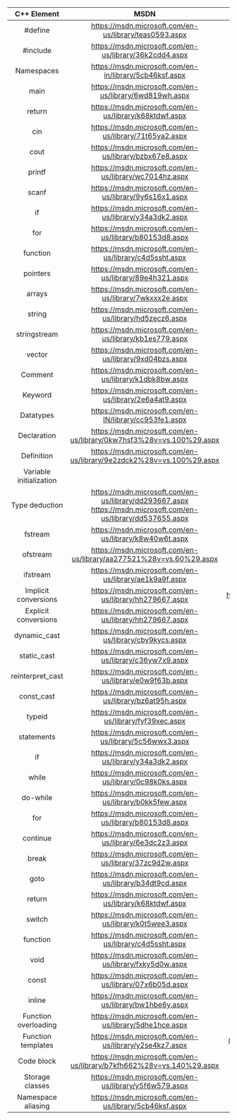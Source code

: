 |C++ Element|MSDN|CPP reference|
|:---:|:---:|:---:|
|\#define|<https://msdn.microsoft.com/en-us/library/teas0593.aspx>|<http://en.cppreference.com/w/cpp/preprocessor/replace>|
|\#include|<https://msdn.microsoft.com/en-us/library/36k2cdd4.aspx>|<http://en.cppreference.com/w/cpp/preprocessor/include>|
|Namespaces|<https://msdn.microsoft.com/en-in/library/5cb46ksf.aspx>|<http://en.cppreference.com/w/cpp/language/namespace>|
|main|<https://msdn.microsoft.com/en-us/library/6wd819wh.aspx>|<http://en.cppreference.com/w/cpp/language/main_function>|
|return|<https://msdn.microsoft.com/en-us/library/k68ktdwf.aspx>|<http://en.cppreference.com/w/cpp/language/return>|
|cin|<https://msdn.microsoft.com/en-us/library/71t65ya2.aspx>|<http://en.cppreference.com/w/cpp/io/cin>|
|cout|<https://msdn.microsoft.com/en-us/library/bzbx67e8.aspx>|<http://en.cppreference.com/w/cpp/io/cout>|
|printf|<https://msdn.microsoft.com/en-us/library/wc7014hz.aspx>|<http://en.cppreference.com/w/cpp/io/c/fprintf>|
|scanf|<https://msdn.microsoft.com/en-us/library/9y6s16x1.aspx>|<http://en.cppreference.com/w/cpp/io/c/fscanf>|
|if|<https://msdn.microsoft.com/en-us/library/y34a3dk2.aspx>|<http://en.cppreference.com/w/cpp/language/if>|
|for|<https://msdn.microsoft.com/en-us/library/b80153d8.aspx>|<http://en.cppreference.com/w/cpp/language/for>|
|function|<https://msdn.microsoft.com/en-us/library/c4d5ssht.aspx>|<http://en.cppreference.com/w/cpp/language/functions>|
|pointers|<https://msdn.microsoft.com/en-us/library/89e4h321.aspx>|<http://en.cppreference.com/w/cpp/language/pointer>|
|arrays|<https://msdn.microsoft.com/en-us/library/7wkxxx2e.aspx>|<http://en.cppreference.com/w/cpp/language/array>|
|string|<https://msdn.microsoft.com/en-us/library/hd5zecz6.aspx>|<http://en.cppreference.com/w/cpp/string/basic_string>|
|stringstream|<https://msdn.microsoft.com/en-us/library/kb1es779.aspx>|<http://en.cppreference.com/w/cpp/io/basic_stringstream>|
|vector|<https://msdn.microsoft.com/en-us/library/9xd04bzs.aspx>|<http://en.cppreference.com/w/cpp/container/vector>|
|Comment|<https://msdn.microsoft.com/en-us/library/k1dbk8bw.aspx>|<http://en.cppreference.com/w/cpp/comment>|
|Keyword|<https://msdn.microsoft.com/en-us/library/2e6a4at9.aspx>|<http://en.cppreference.com/w/cpp/keyword>|
|Datatypes|<https://msdn.microsoft.com/en-IN/library/cc953fe1.aspx>|<http://en.cppreference.com/w/cpp/language/types>|
|Declaration|<https://msdn.microsoft.com/en-us/library/0kw7hsf3%28v=vs.100%29.aspx>|<http://en.cppreference.com/w/cpp/language/declarations>|
|Definition|<https://msdn.microsoft.com/en-us/library/9e2zdck2%28v=vs.100%29.aspx>|<http://en.cppreference.com/w/cpp/language/definition>|
|Variable initialization||<http://en.cppreference.com/w/cpp/language/initialization>|
|Type deduction|<https://msdn.microsoft.com/en-us/library/dd293667.aspx><br><https://msdn.microsoft.com/en-us/library/dd537655.aspx>|<http://en.cppreference.com/w/cpp/language/auto><br><http://en.cppreference.com/w/cpp/language/decltype>|
|fstream|<https://msdn.microsoft.com/en-us/library/k8w40w6t.aspx>|<http://en.cppreference.com/w/cpp/io/basic_fstream>|
|ofstream|<https://msdn.microsoft.com/en-us/library/aa277521%28v=vs.60%29.aspx>|<http://en.cppreference.com/w/cpp/io/basic_ofstream>|
|ifstream|<https://msdn.microsoft.com/en-us/library/ae1k9a9f.aspx>|<http://en.cppreference.com/w/cpp/io/basic_ifstream>|
|Implicit conversions|<https://msdn.microsoft.com/en-us/library/hh279667.aspx>|<http://en.cppreference.com/w/cpp/language/implicit_conversion>|
|Explicit conversions|<https://msdn.microsoft.com/en-us/library/hh279667.aspx>|<http://en.cppreference.com/w/cpp/language/explicit_cast>|
|dynamic_cast|<https://msdn.microsoft.com/en-us/library/cby9kycs.aspx>|<http://en.cppreference.com/w/cpp/language/dynamic_cast>|
|static_cast|<https://msdn.microsoft.com/en-us/library/c36yw7x9.aspx>|<http://en.cppreference.com/w/cpp/language/static_cast>|
|reinterpret_cast|<https://msdn.microsoft.com/en-us/library/e0w9f63b.aspx>|<http://en.cppreference.com/w/cpp/language/reinterpret_cast>|
|const_cast|<https://msdn.microsoft.com/en-us/library/bz6at95h.aspx>|<http://en.cppreference.com/w/cpp/language/const_cast>|
|typeid|<https://msdn.microsoft.com/en-us/library/fyf39xec.aspx>|<http://en.cppreference.com/w/cpp/language/typeid>|
|statements|<https://msdn.microsoft.com/en-us/library/5c56wwx3.aspx>|<http://en.cppreference.com/w/cpp/language/statements>|
|if|<https://msdn.microsoft.com/en-us/library/y34a3dk2.aspx>|<http://en.cppreference.com/w/cpp/language/if>|
|while|<https://msdn.microsoft.com/en-us/library/0c98k0ks.aspx>|<http://en.cppreference.com/w/cpp/language/while>|
|do-while|<https://msdn.microsoft.com/en-us/library/b0kk5few.aspx>|<http://en.cppreference.com/w/cpp/language/do>|
|for|<https://msdn.microsoft.com/en-us/library/b80153d8.aspx>|<http://en.cppreference.com/w/cpp/language/for>|
|continue|<https://msdn.microsoft.com/en-us/library/6e3dc2z3.aspx>|<http://en.cppreference.com/w/cpp/language/continue>|
|break|<https://msdn.microsoft.com/en-us/library/37zc9d2w.aspx>|<http://en.cppreference.com/w/cpp/language/break>|
|goto|<https://msdn.microsoft.com/en-us/library/b34dt9cd.aspx>|<http://en.cppreference.com/w/cpp/language/goto>|
|return|<https://msdn.microsoft.com/en-us/library/k68ktdwf.aspx>|<http://en.cppreference.com/w/cpp/language/return>|
|switch|<https://msdn.microsoft.com/en-us/library/k0t5wee3.aspx>|<http://en.cppreference.com/w/cpp/language/switch>|
|function|<https://msdn.microsoft.com/en-us/library/c4d5ssht.aspx>|<http://en.cppreference.com/w/cpp/language/functions>|
|void|<https://msdn.microsoft.com/en-us/library/fxky5d0w.aspx>|<http://en.cppreference.com/w/cpp/language/function>|
|const|<https://msdn.microsoft.com/en-us/library/07x6b05d.aspx>|<http://en.cppreference.com/w/cpp/language/cv>|
|inline|<https://msdn.microsoft.com/en-us/library/bw1hbe6y.aspx>|<http://en.cppreference.com/w/cpp/language/inline>|
|Function overloading|<https://msdn.microsoft.com/en-us/library/5dhe1hce.aspx>|<http://en.cppreference.com/w/cpp/language/functions>|
|Function templates|<https://msdn.microsoft.com/en-us/library/y2se4kz7.aspx>|<http://en.cppreference.com/w/cpp/language/function_template>|
|Code block|<https://msdn.microsoft.com/en-us/library/b7kfh662%28v=vs.140%29.aspx>|<http://en.cppreference.com/w/cpp/language/scope>|
|Storage classes|<https://msdn.microsoft.com/en-us/library/y5f6w579.aspx>|<http://en.cppreference.com/w/cpp/language/storage_duration>|
|Namespace aliasing|<https://msdn.microsoft.com/en-us/library/5cb46ksf.aspx>|<http://en.cppreference.com/w/cpp/language/namespace_alias>|